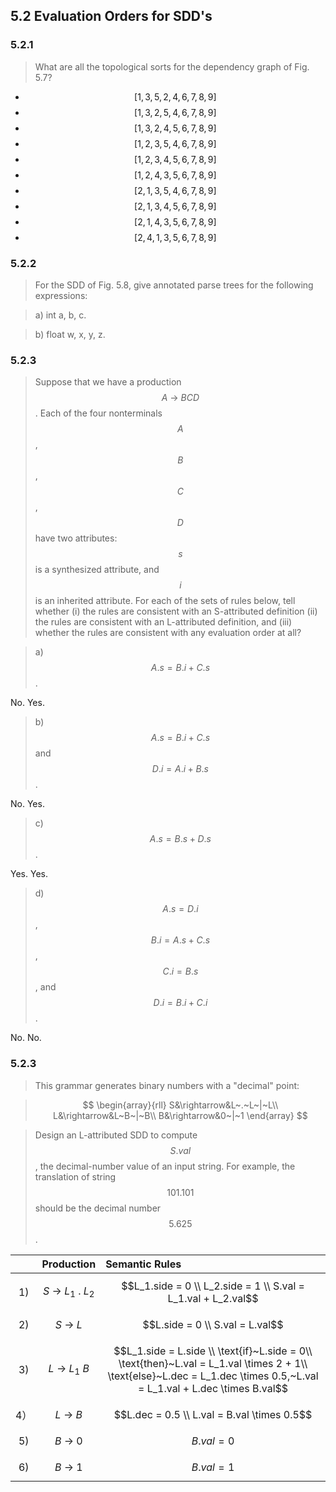 ## 5.2 Evaluation Orders for SDD's

### 5.2.1

> What are all the topological sorts for the dependency graph of Fig. 5.7?

* $$[1, 3, 5, 2, 4, 6, 7, 8, 9]$$
* $$[1, 3, 2, 5, 4, 6, 7, 8, 9]$$
* $$[1, 3, 2, 4, 5, 6, 7, 8, 9]$$
* $$[1, 2, 3, 5, 4, 6, 7, 8, 9]$$
* $$[1, 2, 3, 4, 5, 6, 7, 8, 9]$$
* $$[1, 2, 4, 3, 5, 6, 7, 8, 9]$$
* $$[2, 1, 3, 5, 4, 6, 7, 8, 9]$$
* $$[2, 1, 3, 4, 5, 6, 7, 8, 9]$$
* $$[2, 1, 4, 3, 5, 6, 7, 8, 9]$$
* $$[2, 4, 1, 3, 5, 6, 7, 8, 9]$$

### 5.2.2

> For the SDD of Fig. 5.8, give annotated parse trees for the following expressions:

> a) int a, b, c.

> b) float w, x, y, z.

### 5.2.3

> Suppose that we have a production $$A~\rightarrow~BCD$$. Each of the four nonterminals $$A$$, $$B$$, $$C$$, $$D$$ have two attributes: $$s$$ is a synthesized attribute, and $$i$$ is an inherited attribute. For each of the sets of rules below, tell whether (i) the rules are consistent with an S-attributed definition (ii) the rules are consistent with an L-attributed definition, and (iii) whether the rules are consistent with any evaluation order at all?

> a) $$A.s = B.i + C.s$$.

No. Yes.

> b) $$A.s = B.i + C.s$$ and $$D.i = A.i + B.s$$.

No. Yes.

> c) $$A.s = B.s + D.s$$.

Yes. Yes.

> d) $$A.s = D.i$$, $$B.i = A.s + C.s$$, $$C.i = B.s$$, and $$D.i = B.i + C.i$$.

No. No.

### 5.2.3

> This grammar generates binary numbers with a "decimal" point:

> $$
\begin{array}{rll}
S&\rightarrow&L~.~L~|~L\\
L&\rightarrow&L~B~|~B\\
B&\rightarrow&0~|~1
\end{array}
$$

> Design an L-attributed SDD to compute $$S.val$$, the decimal-number value of an input string. For example, the translation of string $$101.101$$ should be the decimal number $$5.625$$.

|    | Production | Semantic Rules |
|:--:|:-----------|:---------------|
| 1) | $$S~\rightarrow~L_1~.~L_2$$ | $$L_1.side = 0 \\ L_2.side = 1 \\ S.val = L_1.val + L_2.val$$ |
| 2) | $$S~\rightarrow~L$$         | $$L.side = 0 \\ S.val = L.val$$ |
| 3) | $$L~\rightarrow~L_1~B$$     | $$L_1.side = L.side \\ \text{if}~L.side = 0\\ \text{then}~L.val = L_1.val \times 2 + 1\\ \text{else}~L.dec = L_1.dec \times 0.5,~L.val = L_1.val + L.dec \times B.val$$
| 4）| $$L~\rightarrow~B$$         | $$L.dec = 0.5 \\ L.val = B.val \times 0.5$$ |
| 5) | $$B~\rightarrow~0$$         | $$B.val = 0$$ |
| 6) | $$B~\rightarrow~1$$         | $$B.val = 1$$ |